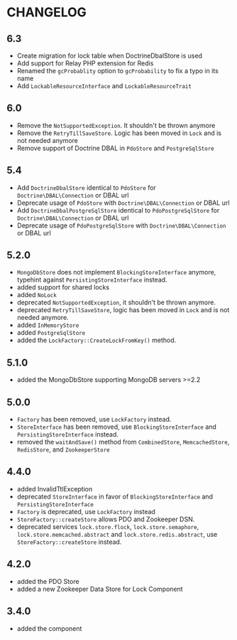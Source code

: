 CHANGELOG
=========

6.3
---

 * Create migration for lock table when DoctrineDbalStore is used
 * Add support for Relay PHP extension for Redis
 * Renamed the `gcProbablity` option to `gcProbability` to fix a typo in its name
 * Add `LockableResourceInterface` and `LockableResourceTrait`

6.0
---

 * Remove the `NotSupportedException`. It shouldn't be thrown anymore
 * Remove the `RetryTillSaveStore`. Logic has been moved in `Lock` and is not needed anymore
 * Remove support of Doctrine DBAL in `PdoStore` and `PostgreSqlStore`

5.4
---

 * Add `DoctrineDbalStore` identical to `PdoStore` for `Doctrine\DBAL\Connection` or DBAL url
 * Deprecate usage of `PdoStore` with `Doctrine\DBAL\Connection` or DBAL url
 * Add `DoctrineDbalPostgreSqlStore` identical to `PdoPostgreSqlStore` for `Doctrine\DBAL\Connection` or DBAL url
 * Deprecate usage of `PdoPostgreSqlStore` with `Doctrine\DBAL\Connection` or DBAL url

5.2.0
-----

 * `MongoDbStore` does not implement `BlockingStoreInterface` anymore, typehint against `PersistingStoreInterface` instead.
 * added support for shared locks
 * added `NoLock`
 * deprecated `NotSupportedException`, it shouldn't be thrown anymore.
 * deprecated `RetryTillSaveStore`, logic has been moved in `Lock` and is not needed anymore.
 * added `InMemoryStore`
 * added `PostgreSqlStore`
 * added the `LockFactory::CreateLockFromKey()` method.

5.1.0
-----

 * added the MongoDbStore supporting MongoDB servers >=2.2

5.0.0
-----

 * `Factory` has been removed, use `LockFactory` instead.
 * `StoreInterface` has been removed, use `BlockingStoreInterface` and `PersistingStoreInterface` instead.
 * removed the `waitAndSave()` method from `CombinedStore`, `MemcachedStore`, `RedisStore`, and `ZookeeperStore`

4.4.0
-----

 * added InvalidTtlException
 * deprecated `StoreInterface` in favor of `BlockingStoreInterface` and `PersistingStoreInterface`
 * `Factory` is deprecated, use `LockFactory` instead
 * `StoreFactory::createStore` allows PDO and Zookeeper DSN.
 * deprecated services `lock.store.flock`, `lock.store.semaphore`, `lock.store.memcached.abstract` and `lock.store.redis.abstract`,
   use `StoreFactory::createStore` instead.

4.2.0
-----

 * added the PDO Store
 * added a new Zookeeper Data Store for Lock Component

3.4.0
-----

 * added the component

